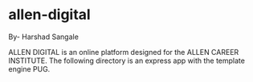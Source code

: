 # allen-digital

By- Harshad Sangale

ALLEN DIGITAL is an online platform designed for the ALLEN CAREER INSTITUTE. The following directory is an express app with the template engine PUG.
